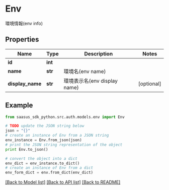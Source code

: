 # Env

環境情報(env info)

## Properties
Name | Type | Description | Notes
------------ | ------------- | ------------- | -------------
**id** | **int** |  | 
**name** | **str** | 環境名(env name) | 
**display_name** | **str** | 環境表示名(env display name) | [optional] 

## Example

```python
from saasus_sdk_python.src.auth.models.env import Env

# TODO update the JSON string below
json = "{}"
# create an instance of Env from a JSON string
env_instance = Env.from_json(json)
# print the JSON string representation of the object
print Env.to_json()

# convert the object into a dict
env_dict = env_instance.to_dict()
# create an instance of Env from a dict
env_form_dict = env.from_dict(env_dict)
```
[[Back to Model list]](../README.md#documentation-for-models) [[Back to API list]](../README.md#documentation-for-api-endpoints) [[Back to README]](../README.md)



